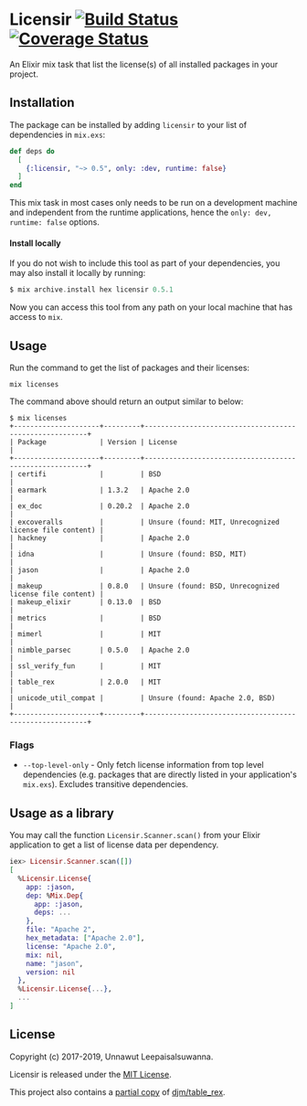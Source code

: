 # Licensir [![Build Status](https://travis-ci.org/unnawut/licensir.svg?branch=master)](https://travis-ci.org/unnawut/licensir) [![Coverage Status](https://coveralls.io/repos/github/unnawut/licensir/badge.svg?branch=master)](https://coveralls.io/github/unnawut/licensir?branch=master)

An Elixir mix task that list the license(s) of all installed packages in your project.

## Installation

The package can be installed by adding `licensir` to your list of dependencies in `mix.exs`:

```elixir
def deps do
  [
    {:licensir, "~> 0.5", only: :dev, runtime: false}
  ]
end
```

This mix task in most cases only needs to be run on a development machine and independent from the runtime applications, hence the `only: dev, runtime: false` options.

#### Install locally

If you do not wish to include this tool as part of your dependencies, you may also install it locally by running:

```elixir
$ mix archive.install hex licensir 0.5.1
```

Now you can access this tool from any path on your local machine that has access to `mix`.

## Usage

Run the command to get the list of packages and their licenses:

```shell
mix licenses
```

The command above should return an output similar to below:

```shell
$ mix licenses
+---------------------+---------+--------------------------------------------------------+
| Package             | Version | License                                                |
+---------------------+---------+--------------------------------------------------------+
| certifi             |         | BSD                                                    |
| earmark             | 1.3.2   | Apache 2.0                                             |
| ex_doc              | 0.20.2  | Apache 2.0                                             |
| excoveralls         |         | Unsure (found: MIT, Unrecognized license file content) |
| hackney             |         | Apache 2.0                                             |
| idna                |         | Unsure (found: BSD, MIT)                               |
| jason               |         | Apache 2.0                                             |
| makeup              | 0.8.0   | Unsure (found: BSD, Unrecognized license file content) |
| makeup_elixir       | 0.13.0  | BSD                                                    |
| metrics             |         | BSD                                                    |
| mimerl              |         | MIT                                                    |
| nimble_parsec       | 0.5.0   | Apache 2.0                                             |
| ssl_verify_fun      |         | MIT                                                    |
| table_rex           | 2.0.0   | MIT                                                    |
| unicode_util_compat |         | Unsure (found: Apache 2.0, BSD)                        |
+---------------------+---------+--------------------------------------------------------+
```

### Flags
* `--top-level-only` - Only fetch license information from top level dependencies (e.g. packages that are directly listed in your application's `mix.exs`). Excludes transitive dependencies.

## Usage as a library

You may call the function `Licensir.Scanner.scan()` from your Elixir application to get a list of license data per dependency.

```elixir
iex> Licensir.Scanner.scan([])
[
  %Licensir.License{
    app: :jason,
    dep: %Mix.Dep{
      app: :jason,
      deps: ...
    },
    file: "Apache 2",
    hex_metadata: ["Apache 2.0"],
    license: "Apache 2.0",
    mix: nil,
    name: "jason",
    version: nil
  },
  %Licensir.License{...},
  ...
]
```

## License

Copyright (c) 2017-2019, Unnawut Leepaisalsuwanna.

Licensir is released under the [MIT License](LICENSE).

This project also contains a [partial copy](./lib/table_rex) of [djm/table_rex](https://github.com/djm/table_rex).
